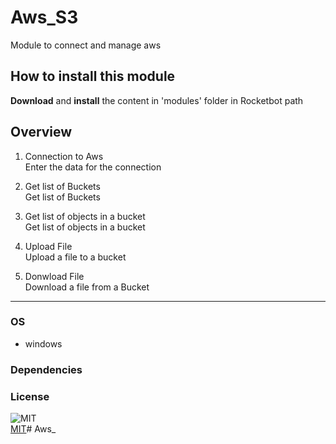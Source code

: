 



# Aws_S3
  
Module to connect and manage aws 

## How to install this module
  
__Download__ and __install__ the content in 'modules' folder in Rocketbot path  



## Overview


1. Connection to Aws  
Enter the data for the connection

2. Get list of Buckets  
Get list of Buckets

3. Get list of objects in a bucket  
Get list of objects in a bucket

4. Upload File  
Upload a file to a bucket

5. Donwload File  
Download a file from a Bucket  




----
### OS

- windows

### Dependencies

### License
  
![MIT](https://camo.githubusercontent.com/107590fac8cbd65071396bb4d04040f76cde5bde/687474703a2f2f696d672e736869656c64732e696f2f3a6c6963656e73652d6d69742d626c75652e7376673f7374796c653d666c61742d737175617265)  
[MIT](http://opensource.org/licenses/mit-license.ph)# Aws_
